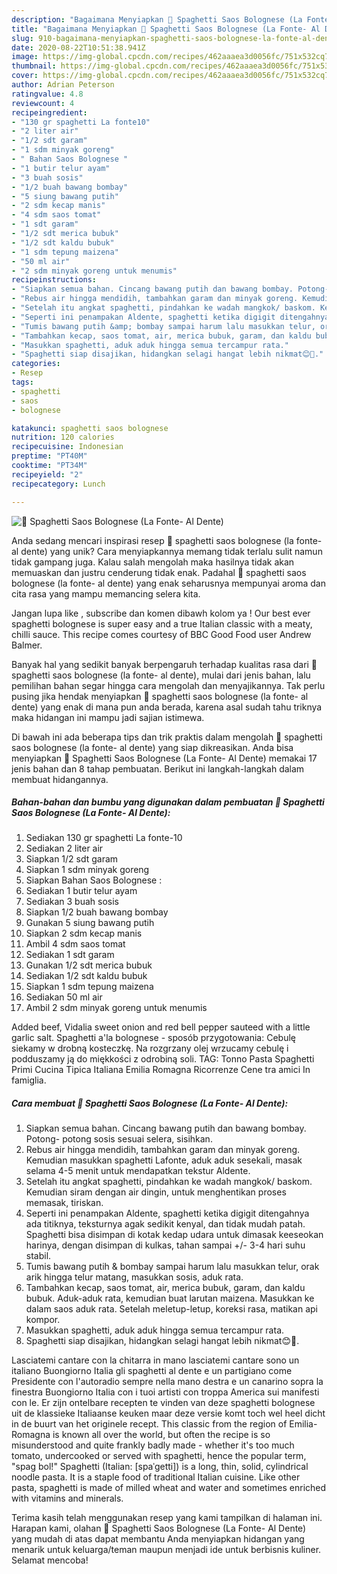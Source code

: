 ```yaml
---
description: "Bagaimana Menyiapkan 🌸 Spaghetti Saos Bolognese (La Fonte- Al Dente), Lezat"
title: "Bagaimana Menyiapkan 🌸 Spaghetti Saos Bolognese (La Fonte- Al Dente), Lezat"
slug: 910-bagaimana-menyiapkan-spaghetti-saos-bolognese-la-fonte-al-dente-lezat
date: 2020-08-22T10:51:38.941Z
image: https://img-global.cpcdn.com/recipes/462aaaea3d0056fc/751x532cq70/🌸-spaghetti-saos-bolognese-la-fonte-al-dente-foto-resep-utama.jpg
thumbnail: https://img-global.cpcdn.com/recipes/462aaaea3d0056fc/751x532cq70/🌸-spaghetti-saos-bolognese-la-fonte-al-dente-foto-resep-utama.jpg
cover: https://img-global.cpcdn.com/recipes/462aaaea3d0056fc/751x532cq70/🌸-spaghetti-saos-bolognese-la-fonte-al-dente-foto-resep-utama.jpg
author: Adrian Peterson
ratingvalue: 4.8
reviewcount: 4
recipeingredient:
- "130 gr spaghetti La fonte10"
- "2 liter air"
- "1/2 sdt garam"
- "1 sdm minyak goreng"
- " Bahan Saos Bolognese "
- "1 butir telur ayam"
- "3 buah sosis"
- "1/2 buah bawang bombay"
- "5 siung bawang putih"
- "2 sdm kecap manis"
- "4 sdm saos tomat"
- "1 sdt garam"
- "1/2 sdt merica bubuk"
- "1/2 sdt kaldu bubuk"
- "1 sdm tepung maizena"
- "50 ml air"
- "2 sdm minyak goreng untuk menumis"
recipeinstructions:
- "Siapkan semua bahan. Cincang bawang putih dan bawang bombay. Potong- potong sosis sesuai selera, sisihkan."
- "Rebus air hingga mendidih, tambahkan garam dan minyak goreng. Kemudian masukkan spaghetti Lafonte, aduk aduk sesekali, masak selama 4-5 menit untuk mendapatkan tekstur Aldente."
- "Setelah itu angkat spaghetti, pindahkan ke wadah mangkok/ baskom. Kemudian siram dengan air dingin, untuk menghentikan proses memasak, tiriskan."
- "Seperti ini penampakan Aldente, spaghetti ketika digigit ditengahnya ada titiknya, teksturnya agak sedikit kenyal, dan tidak mudah patah. Spaghetti bisa disimpan di kotak kedap udara untuk dimasak keeseokan harinya, dengan disimpan di kulkas, tahan sampai +/- 3-4 hari suhu stabil."
- "Tumis bawang putih &amp; bombay sampai harum lalu masukkan telur, orak arik hingga telur matang, masukkan sosis, aduk rata."
- "Tambahkan kecap, saos tomat, air, merica bubuk, garam, dan kaldu bubuk. Aduk-aduk rata, kemudian buat larutan maizena. Masukkan ke dalam saos aduk rata. Setelah meletup-letup, koreksi rasa, matikan api kompor."
- "Masukkan spaghetti, aduk aduk hingga semua tercampur rata."
- "Spaghetti siap disajikan, hidangkan selagi hangat lebih nikmat😊💞."
categories:
- Resep
tags:
- spaghetti
- saos
- bolognese

katakunci: spaghetti saos bolognese 
nutrition: 120 calories
recipecuisine: Indonesian
preptime: "PT40M"
cooktime: "PT34M"
recipeyield: "2"
recipecategory: Lunch

---
```



![🌸 Spaghetti Saos Bolognese (La Fonte- Al Dente)](https://img-global.cpcdn.com/recipes/462aaaea3d0056fc/751x532cq70/🌸-spaghetti-saos-bolognese-la-fonte-al-dente-foto-resep-utama.jpg)

Anda sedang mencari inspirasi resep 🌸 spaghetti saos bolognese (la fonte- al dente) yang unik? Cara menyiapkannya memang tidak terlalu sulit namun tidak gampang juga. Kalau salah mengolah maka hasilnya tidak akan memuaskan dan justru cenderung tidak enak. Padahal 🌸 spaghetti saos bolognese (la fonte- al dente) yang enak seharusnya mempunyai aroma dan cita rasa yang mampu memancing selera kita.

Jangan lupa like , subscribe dan komen dibawh kolom ya ! Our best ever spaghetti bolognese is super easy and a true Italian classic with a meaty, chilli sauce. This recipe comes courtesy of BBC Good Food user Andrew Balmer.

Banyak hal yang sedikit banyak berpengaruh terhadap kualitas rasa dari 🌸 spaghetti saos bolognese (la fonte- al dente), mulai dari jenis bahan, lalu pemilihan bahan segar hingga cara mengolah dan menyajikannya. Tak perlu pusing jika hendak menyiapkan 🌸 spaghetti saos bolognese (la fonte- al dente) yang enak di mana pun anda berada, karena asal sudah tahu triknya maka hidangan ini mampu jadi sajian istimewa.


Di bawah ini ada beberapa tips dan trik praktis dalam mengolah 🌸 spaghetti saos bolognese (la fonte- al dente) yang siap dikreasikan. Anda bisa menyiapkan 🌸 Spaghetti Saos Bolognese (La Fonte- Al Dente) memakai 17 jenis bahan dan 8 tahap pembuatan. Berikut ini langkah-langkah dalam membuat hidangannya.

<!--inarticleads1-->

##### Bahan-bahan dan bumbu yang digunakan dalam pembuatan 🌸 Spaghetti Saos Bolognese (La Fonte- Al Dente):

1. Sediakan 130 gr spaghetti La fonte-10
1. Sediakan 2 liter air
1. Siapkan 1/2 sdt garam
1. Siapkan 1 sdm minyak goreng
1. Siapkan  Bahan Saos Bolognese :
1. Sediakan 1 butir telur ayam
1. Sediakan 3 buah sosis
1. Siapkan 1/2 buah bawang bombay
1. Gunakan 5 siung bawang putih
1. Siapkan 2 sdm kecap manis
1. Ambil 4 sdm saos tomat
1. Sediakan 1 sdt garam
1. Gunakan 1/2 sdt merica bubuk
1. Sediakan 1/2 sdt kaldu bubuk
1. Siapkan 1 sdm tepung maizena
1. Sediakan 50 ml air
1. Ambil 2 sdm minyak goreng untuk menumis


Added beef, Vidalia sweet onion and red bell pepper sauteed with a little garlic salt. Spaghetti a&#39;la bolognese - sposób przygotowania: Cebulę siekamy w drobną kosteczkę. Na rozgrzany olej wrzucamy cebulę i podduszamy ją do miękkości z odrobiną soli. TAG: Tonno Pasta Spaghetti Primi Cucina Tipica Italiana Emilia Romagna Ricorrenze Cene tra amici In famiglia. 

<!--inarticleads2-->

##### Cara membuat 🌸 Spaghetti Saos Bolognese (La Fonte- Al Dente):

1. Siapkan semua bahan. Cincang bawang putih dan bawang bombay. Potong- potong sosis sesuai selera, sisihkan.
1. Rebus air hingga mendidih, tambahkan garam dan minyak goreng. Kemudian masukkan spaghetti Lafonte, aduk aduk sesekali, masak selama 4-5 menit untuk mendapatkan tekstur Aldente.
1. Setelah itu angkat spaghetti, pindahkan ke wadah mangkok/ baskom. Kemudian siram dengan air dingin, untuk menghentikan proses memasak, tiriskan.
1. Seperti ini penampakan Aldente, spaghetti ketika digigit ditengahnya ada titiknya, teksturnya agak sedikit kenyal, dan tidak mudah patah. Spaghetti bisa disimpan di kotak kedap udara untuk dimasak keeseokan harinya, dengan disimpan di kulkas, tahan sampai +/- 3-4 hari suhu stabil.
1. Tumis bawang putih &amp; bombay sampai harum lalu masukkan telur, orak arik hingga telur matang, masukkan sosis, aduk rata.
1. Tambahkan kecap, saos tomat, air, merica bubuk, garam, dan kaldu bubuk. Aduk-aduk rata, kemudian buat larutan maizena. Masukkan ke dalam saos aduk rata. Setelah meletup-letup, koreksi rasa, matikan api kompor.
1. Masukkan spaghetti, aduk aduk hingga semua tercampur rata.
1. Spaghetti siap disajikan, hidangkan selagi hangat lebih nikmat😊💞.


Lasciatemi cantare con la chitarra in mano lasciatemi cantare sono un italiano Buongiorno Italia gli spaghetti al dente e un partigiano come Presidente con l&#39;autoradio sempre nella mano destra e un canarino sopra la finestra Buongiorno Italia con i tuoi artisti con troppa America sui manifesti con le. Er zijn ontelbare recepten te vinden van deze spaghetti bolognese uit de klassieke Italiaanse keuken maar deze versie komt toch wel heel dicht in de buurt van het originele recept. This classic from the region of Emilia-Romagna is known all over the world, but often the recipe is so misunderstood and quite frankly badly made - whether it&#39;s too much tomato, undercooked or served with spaghetti, hence the popular term, &#34;spag bol!&#34; Spaghetti (Italian: [spaˈɡetti]) is a long, thin, solid, cylindrical noodle pasta. It is a staple food of traditional Italian cuisine. Like other pasta, spaghetti is made of milled wheat and water and sometimes enriched with vitamins and minerals. 

Terima kasih telah menggunakan resep yang kami tampilkan di halaman ini. Harapan kami, olahan 🌸 Spaghetti Saos Bolognese (La Fonte- Al Dente) yang mudah di atas dapat membantu Anda menyiapkan hidangan yang menarik untuk keluarga/teman maupun menjadi ide untuk berbisnis kuliner. Selamat mencoba!
